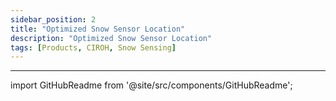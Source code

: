 ```yaml
---
sidebar_position: 2
title: "Optimized Snow Sensor Location"
description: "Optimized Snow Sensor Location"
tags: [Products, CIROH, Snow Sensing]
---
```


---

import GitHubReadme from '@site/src/components/GitHubReadme';

<GitHubReadme username="CIROH-Snow" repo="Optimized_Snow_Sensor_Location" />
